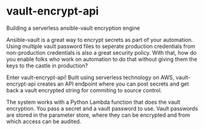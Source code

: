 # vault-encrypt-api
Building a serverless ansible-vault encryption engine

Ansible-vault is a great way to encrypt secrets as part of your automation. Using multiple vault password files to seperate production credentials from non-production credentials is also a great security policy. With that, how do you enable folks who work on automation to do that without giving them the keys to the castle in production?

Enter vault-encrypt-api! Built using serverless technology on AWS, vault-encrypt-api creates an API endpoint where you can post secrets and get back a vault encrypted string for commiting to source control.

The system works with a Python Lambda function that does the vault encryption. You pass a secret and a vault password to use. Vault passwords are stored in the parameter store, where they can be encrypted and from which access can be audited.